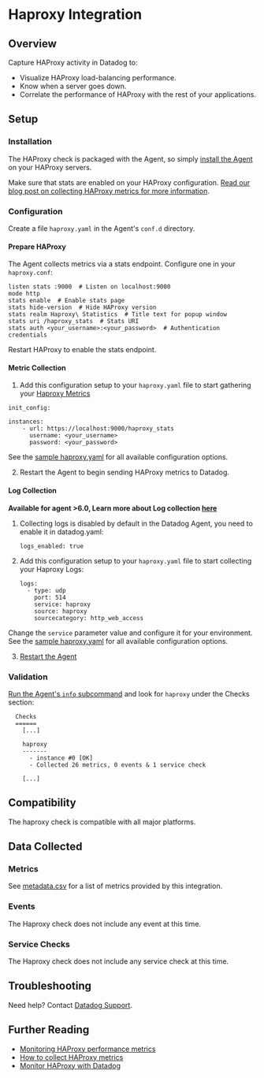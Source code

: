 # Haproxy Integration

## Overview

Capture HAProxy activity in Datadog to:

* Visualize HAProxy load-balancing performance.
* Know when a server goes down.
* Correlate the performance of HAProxy with the rest of your applications.

## Setup
### Installation

The HAProxy check is packaged with the Agent, so simply [install the Agent](https://app.datadoghq.com/account/settings#agent) on your HAProxy servers.

Make sure that stats are enabled on your HAProxy configuration. [Read our blog post on collecting HAProxy metrics for more information](https://www.datadoghq.com/blog/how-to-collect-haproxy-metrics/).

### Configuration

Create a file `haproxy.yaml` in the Agent's `conf.d` directory.

#### Prepare HAProxy

The Agent collects metrics via a stats endpoint. Configure one in your `haproxy.conf`:

```
listen stats :9000  # Listen on localhost:9000
mode http
stats enable  # Enable stats page
stats hide-version  # Hide HAProxy version
stats realm Haproxy\ Statistics  # Title text for popup window
stats uri /haproxy_stats  # Stats URI
stats auth <your_username>:<your_password>  # Authentication credentials
```

Restart HAProxy to enable the stats endpoint.

#### Metric Collection

1. Add this configuration setup to your `haproxy.yaml` file to start gathering your [Haproxy Metrics](#metrics)

```
init_config:

instances:
    - url: https://localhost:9000/haproxy_stats
      username: <your_username>
      password: <your_password>
```

See the [sample haproxy.yaml](https://github.com/DataDog/integrations-core/blob/master/haproxy/conf.yaml.example) for all available configuration options.

2. Restart the Agent to begin sending HAProxy metrics to Datadog.

#### Log Collection

**Available for agent >6.0, Learn more about Log collection [here](https://docs.datadoghq.com/logs)**

1. Collecting logs is disabled by default in the Datadog Agent, you need to enable it in datadog.yaml:
   ```
   logs_enabled: true
   ```

2. Add this configuration setup to your `haproxy.yaml` file to start collecting your Haproxy Logs:
    ```
    logs:
      - type: udp
        port: 514
        service: haproxy
        source: haproxy  
        sourcecategory: http_web_access
    ```
    
  Change the `service` parameter value and configure it for your environment.
  See the [sample haproxy.yaml](https://github.com/DataDog/integrations-core/blob/master/haproxy/conf.yaml.example) for all available configuration options.

3. [Restart the Agent](https://docs.datadoghq.com/agent/faq/start-stop-restart-the-datadog-agent) 

### Validation

[Run the Agent's `info` subcommand](https://help.datadoghq.com/hc/en-us/articles/203764635-Agent-Status-and-Information) and look for `haproxy` under the Checks section:

```
  Checks
  ======
    [...]

    haproxy
    -------
      - instance #0 [OK]
      - Collected 26 metrics, 0 events & 1 service check

    [...]
```

## Compatibility
The haproxy check is compatible with all major platforms.

## Data Collected
### Metrics
See [metadata.csv](https://github.com/DataDog/integrations-core/blob/master/haproxy/metadata.csv) for a list of metrics provided by this integration.

### Events
The Haproxy check does not include any event at this time.

### Service Checks
The Haproxy check does not include any service check at this time.

## Troubleshooting
Need help? Contact [Datadog Support](http://docs.datadoghq.com/help/).

## Further Reading

* [Monitoring HAProxy performance metrics](https://www.datadoghq.com/blog/monitoring-haproxy-performance-metrics/)
* [How to collect HAProxy metrics](https://www.datadoghq.com/blog/how-to-collect-haproxy-metrics/)
* [Monitor HAProxy with Datadog](https://www.datadoghq.com/blog/monitor-haproxy-with-datadog/)
